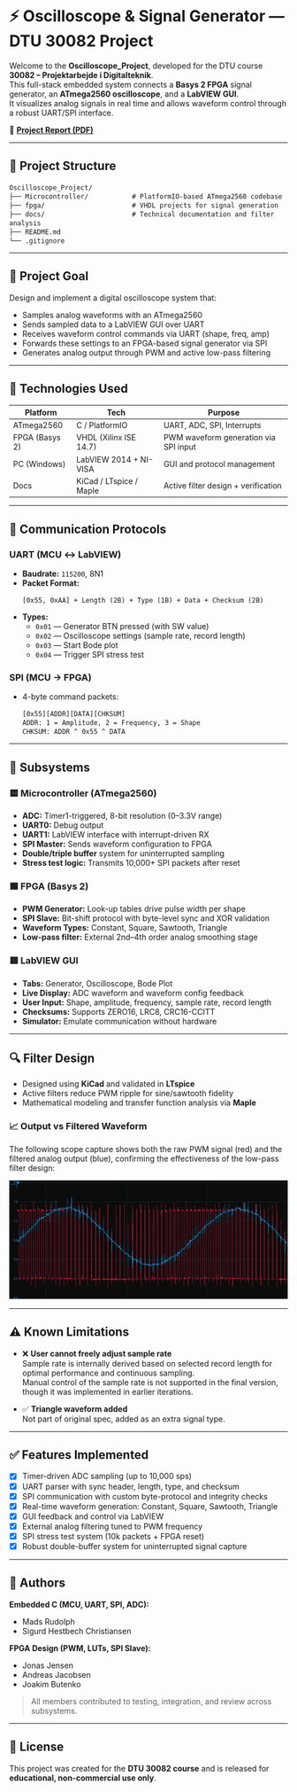 
# ⚡ Oscilloscope & Signal Generator — DTU 30082 Project

Welcome to the **Oscilloscope_Project**, developed for the DTU course **30082 – Projektarbejde i Digitalteknik**.  
This full-stack embedded system connects a **Basys 2 FPGA** signal generator, an **ATmega2560 oscilloscope**, and a **LabVIEW GUI**.  
It visualizes analog signals in real time and allows waveform control through a robust UART/SPI interface.

📄 **[Project Report (PDF)](docs/Oscilloscope_Project_Rapport.pdf)**

---

## 📂 Project Structure

```
Oscilloscope_Project/
├── Microcontroller/           # PlatformIO-based ATmega2560 codebase
├── fpga/                      # VHDL projects for signal generation
├── docs/                      # Technical documentation and filter analysis
├── README.md
└── .gitignore
```

---

## 🎯 Project Goal

Design and implement a digital oscilloscope system that:
- Samples analog waveforms with an ATmega2560
- Sends sampled data to a LabVIEW GUI over UART
- Receives waveform control commands via UART (shape, freq, amp)
- Forwards these settings to an FPGA-based signal generator via SPI
- Generates analog output through PWM and active low-pass filtering

---

## 🧰 Technologies Used

| Platform       | Tech                     | Purpose                                |
|----------------|--------------------------|----------------------------------------|
| ATmega2560     | C / PlatformIO           | UART, ADC, SPI, Interrupts             |
| FPGA (Basys 2) | VHDL (Xilinx ISE 14.7)   | PWM waveform generation via SPI input |
| PC (Windows)   | LabVIEW 2014 + NI-VISA   | GUI and protocol management            |
| Docs           | KiCad / LTspice / Maple  | Active filter design + verification    |

---

## 📡 Communication Protocols

### UART (MCU ↔ LabVIEW)
- **Baudrate:** `115200`, 8N1
- **Packet Format:**
  ```
  [0x55, 0xAA] + Length (2B) + Type (1B) + Data + Checksum (2B)
  ```
- **Types:**
  - `0x01` — Generator BTN pressed (with SW value)
  - `0x02` — Oscilloscope settings (sample rate, record length)
  - `0x03` — Start Bode plot
  - `0x04` — Trigger SPI stress test

### SPI (MCU → FPGA)
- 4-byte command packets:
  ```
  [0x55][ADDR][DATA][CHKSUM]
  ADDR: 1 = Amplitude, 2 = Frequency, 3 = Shape
  CHKSUM: ADDR ^ 0x55 ^ DATA
  ```

---

## 🔬 Subsystems

### 🟨 Microcontroller (ATmega2560)
- **ADC:** Timer1-triggered, 8-bit resolution (0–3.3V range)
- **UART0:** Debug output
- **UART1:** LabVIEW interface with interrupt-driven RX
- **SPI Master:** Sends waveform configuration to FPGA
- **Double/triple buffer** system for uninterrupted sampling
- **Stress test logic:** Transmits 10,000+ SPI packets after reset

### 🟦 FPGA (Basys 2)
- **PWM Generator:** Look-up tables drive pulse width per shape
- **SPI Slave:** Bit-shift protocol with byte-level sync and XOR validation
- **Waveform Types:** Constant, Square, Sawtooth, Triangle
- **Low-pass filter:** External 2nd–4th order analog smoothing stage

### 🟥 LabVIEW GUI
- **Tabs:** Generator, Oscilloscope, Bode Plot
- **Live Display:** ADC waveform and waveform config feedback
- **User Input:** Shape, amplitude, frequency, sample rate, record length
- **Checksums:** Supports ZERO16, LRC8, CRC16-CCITT
- **Simulator:** Emulate communication without hardware

---

## 🔍 Filter Design

- Designed using **KiCad** and validated in **LTspice**
- Active filters reduce PWM ripple for sine/sawtooth fidelity
- Mathematical modeling and transfer function analysis via **Maple**

### 📈 Output vs Filtered Waveform

The following scope capture shows both the raw PWM signal (red) and the filtered analog output (blue), confirming the effectiveness of the low-pass filter design:

![Filtered PWM Output](docs/combinedview.png)

---

## ⚠️ Known Limitations

- ❌ **User cannot freely adjust sample rate**  
  Sample rate is internally derived based on selected record length for optimal performance and continuous sampling.  
  Manual control of the sample rate is not supported in the final version, though it was implemented in earlier iterations.
  
- ✅ **Triangle waveform added**  
  Not part of original spec, added as an extra signal type.

---

## ✅ Features Implemented

- [x] Timer-driven ADC sampling (up to 10,000 sps)
- [x] UART parser with sync header, length, type, and checksum
- [x] SPI communication with custom byte-protocol and integrity checks
- [x] Real-time waveform generation: Constant, Square, Sawtooth, Triangle
- [x] GUI feedback and control via LabVIEW
- [x] External analog filtering tuned to PWM frequency
- [x] SPI stress test system (10k packets + FPGA reset)
- [x] Robust double-buffer system for uninterrupted signal capture

---

## 👥 Authors

**Embedded C (MCU, UART, SPI, ADC):**  
- Mads Rudolph  
- Sigurd Hestbech Christiansen  

**FPGA Design (PWM, LUTs, SPI Slave):**  
- Jonas Jensen  
- Andreas Jacobsen  
- Joakim Butenko

> All members contributed to testing, integration, and review across subsystems.

---

## 🔐 License

This project was created for the **DTU 30082 course** and is released for **educational, non-commercial use only**.

